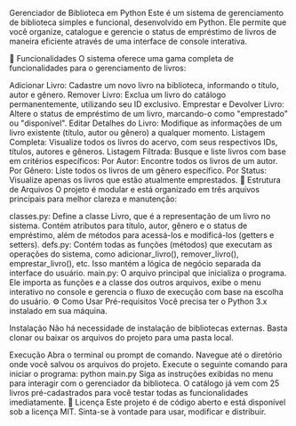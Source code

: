 Gerenciador de Biblioteca em Python
Este é um sistema de gerenciamento de biblioteca simples e funcional, desenvolvido em Python. Ele permite que você organize, catalogue e gerencie o status de empréstimo de livros de maneira eficiente através de uma interface de console interativa.

🚀 Funcionalidades
O sistema oferece uma gama completa de funcionalidades para o gerenciamento de livros:

Adicionar Livro: Cadastre um novo livro na biblioteca, informando o título, autor e gênero.
Remover Livro: Exclua um livro do catálogo permanentemente, utilizando seu ID exclusivo.
Emprestar e Devolver Livro: Altere o status de empréstimo de um livro, marcando-o como "emprestado" ou "disponível".
Editar Detalhes do Livro: Modifique as informações de um livro existente (título, autor ou gênero) a qualquer momento.
Listagem Completa: Visualize todos os livros do acervo, com seus respectivos IDs, títulos, autores e gêneros.
Listagem Filtrada: Busque e liste livros com base em critérios específicos:
Por Autor: Encontre todos os livros de um autor.
Por Gênero: Liste todos os livros de um gênero específico.
Por Status: Visualize apenas os livros que estão atualmente emprestados.
📁 Estrutura de Arquivos
O projeto é modular e está organizado em três arquivos principais para melhor clareza e manutenção:

classes.py: Define a classe Livro, que é a representação de um livro no sistema. Contém atributos para título, autor, gênero e o status de empréstimo, além de métodos para acessá-los e modificá-los (getters e setters).
defs.py: Contém todas as funções (métodos) que executam as operações do sistema, como adicionar_livro(), remover_livro(), emprestar_livro(), etc. Isso mantém a lógica de negócio separada da interface do usuário.
main.py: O arquivo principal que inicializa o programa. Ele importa as funções e a classe dos outros arquivos, exibe o menu interativo no console e gerencia o fluxo de execução com base na escolha do usuário.
⚙️ Como Usar
Pré-requisitos
Você precisa ter o Python 3.x instalado em sua máquina.

Instalação
Não há necessidade de instalação de bibliotecas externas. Basta clonar ou baixar os arquivos do projeto para uma pasta local.

Execução
Abra o terminal ou prompt de comando.
Navegue até o diretório onde você salvou os arquivos do projeto.
Execute o seguinte comando para iniciar o programa:
python main.py
Siga as instruções exibidas no menu para interagir com o gerenciador da biblioteca. O catálogo já vem com 25 livros pré-cadastrados para você testar todas as funcionalidades imediatamente.
📝 Licença
Este projeto é de código aberto e está disponível sob a licença MIT. Sinta-se à vontade para usar, modificar e distribuir.